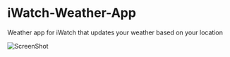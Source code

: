 # iWatch-Weather-App
Weather app for iWatch that updates your weather based on your location

![ScreenShot](https://www.google.com/url?sa=i&rct=j&q=&esrc=s&source=images&cd=&ved=0CAQQjBxqFQoTCO_U_4O-98cCFQJOiAodBYsCpw&url=https%3A%2F%2Fcdn2.iconfinder.com%2Fdata%2Ficons%2Fapple-watch-flat-pack-1-1%2F842%2FWeather-512.png&bvm=bv.102537793,d.cGU&psig=AFQjCNGulksxw6BqM-I-6wg5LqmJMvMXzw&ust=1442353065765323&cad=rja)
